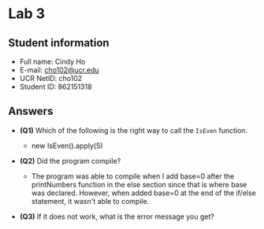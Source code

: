 # Lab 3

## Student information

* Full name: Cindy Ho
* E-mail: cho102@ucr.edu
* UCR NetID: cho102
* Student ID: 862151318

## Answers

- **(Q1)** Which of the following is the right way to call the `IsEven` function.
    - new IsEven().apply(5)

- **(Q2)** Did the program compile?
    - The program was able to compile when I add base=0 after the printNumbers function in the else section since that is where base was declared. However, when added base=0 at the end of the if/else statement, it wasn't able to compile.

- **(Q3)** If it does not work, what is the error message you get?
